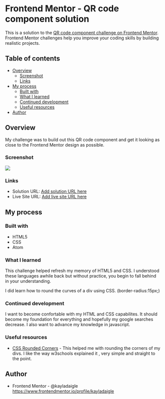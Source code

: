 # Frontend Mentor - QR code component solution

This is a solution to the [QR code component challenge on Frontend Mentor](https://www.frontendmentor.io/challenges/qr-code-component-iux_sIO_H). Frontend Mentor challenges help you improve your coding skills by building realistic projects.

## Table of contents

- [Overview](#overview)
  - [Screenshot](#screenshot)
  - [Links](#links)
- [My process](#my-process)
  - [Built with](#built-with)
  - [What I learned](#what-i-learned)
  - [Continued development](#continued-development)
  - [Useful resources](#useful-resources)
- [Author](#author)


## Overview
My challenge was to build out this QR code component and get it looking as close to the Frontend Mentor design as possible.

### Screenshot

![](images/qrcode.jpg)

### Links

- Solution URL: [Add solution URL here](https://your-solution-url.com)
- Live Site URL: [Add live site URL here](https://your-live-site-url.com)

## My process

### Built with

- HTML5
- CSS
- Atom


### What I learned

This challenge helped refresh my memory of HTML5 and CSS. I understood these languages awhile back but without practice, you begin to fall behind in your understanding.

I did learn how to round the curves of a div using CSS. (border-radius:15px;)



### Continued development

I want to become confortable with my HTML and CSS capabilites. It should become my foundation for everything and hopefully my google searches decrease. I also want to advance my knowledge in javascript.

### Useful resources

- [CSS Rounded Corners](https://www.w3schools.com/css/css3_borders.asp) - This helped me with rounding the corners of my divs. I like the way w3schools explained it , very simple and straight to the point.



## Author

- Frontend Mentor - @kayladaigle https://www.frontendmentor.io/profile/kayladaigle
